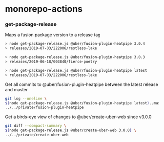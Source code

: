 # monorepo-actions

### get-package-release

Maps a fusion package version to a release tag

```sh
> node get-package-release.js @uber/fusion-plugin-heatpipe 3.0.4
> releases/2019-07-03/222006/restless-lake
```

```sh
> node get-package-release.js @uber/fusion-plugin-heatpipe 3.0.3
> releases/2019-06-18/003840/fierce-poetry
```

```sh
> node get-package-release.js @uber/fusion-plugin-heatpipe latest
> releases/2019-07-03/222006/restless-lake
```

Get all commits to @uber/fusion-plugin-heatpipe between the latest release and master

```sh
git log --oneline \
$(node get-package-release.js @uber/fusion-plugin-heatpipe latest)..master \
../../private/fusion-plugin-heatpipe
```

Get a birds-eye view of changes to @uber/create-uber-web since v3.0.0

```sh
git diff --compact-summary \
$(node get-package-release.js @uber/create-uber-web 3.0.0) \ 
../../private/create-uber-web
```
